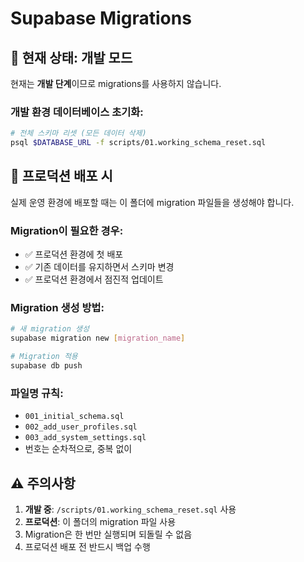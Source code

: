 # Supabase Migrations

## 📌 현재 상태: 개발 모드

현재는 **개발 단계**이므로 migrations를 사용하지 않습니다.

### 개발 환경 데이터베이스 초기화:
```bash
# 전체 스키마 리셋 (모든 데이터 삭제)
psql $DATABASE_URL -f scripts/01.working_schema_reset.sql
```

## 🚀 프로덕션 배포 시

실제 운영 환경에 배포할 때는 이 폴더에 migration 파일들을 생성해야 합니다.

### Migration이 필요한 경우:
- ✅ 프로덕션 환경에 첫 배포
- ✅ 기존 데이터를 유지하면서 스키마 변경
- ✅ 프로덕션 환경에서 점진적 업데이트

### Migration 생성 방법:
```bash
# 새 migration 생성
supabase migration new [migration_name]

# Migration 적용
supabase db push
```

### 파일명 규칙:
- `001_initial_schema.sql`
- `002_add_user_profiles.sql`
- `003_add_system_settings.sql`
- 번호는 순차적으로, 중복 없이

## ⚠️ 주의사항

1. **개발 중**: `/scripts/01.working_schema_reset.sql` 사용
2. **프로덕션**: 이 폴더의 migration 파일 사용
3. Migration은 한 번만 실행되며 되돌릴 수 없음
4. 프로덕션 배포 전 반드시 백업 수행